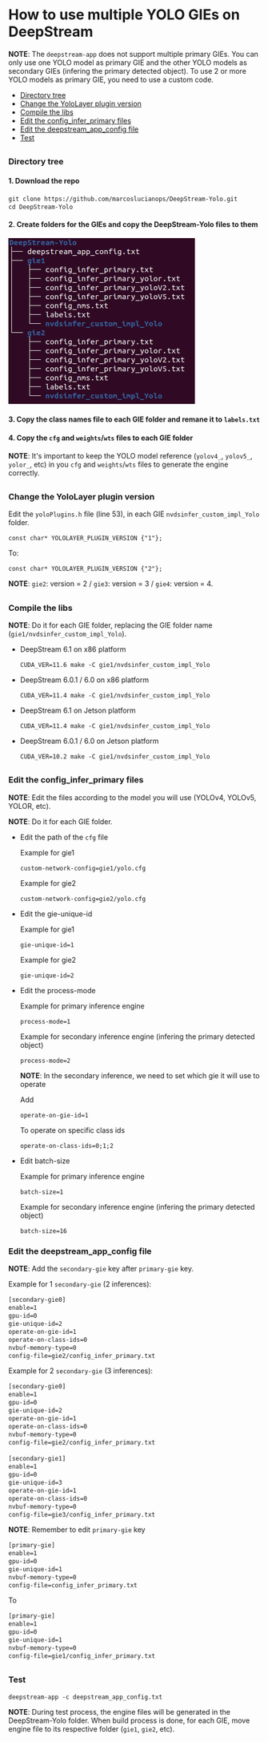 # How to use multiple YOLO GIEs on DeepStream

**NOTE**: The `deepstream-app` does not support multiple primary GIEs. You can only use one YOLO model as primary GIE and the other YOLO models as secondary GIEs (infering the primary detected object). To use 2 or more YOLO models as primary GIE, you need to use a custom code.

* [Directory tree](#directory-tree)
* [Change the YoloLayer plugin version](#change-the-yololayer-plugin-version)
* [Compile the libs](#compile-the-libs)
* [Edit the config_infer_primary files](#edit-the-config_infer_primary-files)
* [Edit the deepstream_app_config file](#edit-the-deepstream_app_config-file)
* [Test](#test)

##

### Directory tree

#### 1. Download the repo

```
git clone https://github.com/marcoslucianops/DeepStream-Yolo.git
cd DeepStream-Yolo
```

#### 2. Create folders for the GIEs and copy the DeepStream-Yolo files to them

![image](multipleGIEs_tree.png)

#### 3. Copy the class names file to each GIE folder and remane it to `labels.txt`

#### 4. Copy the `cfg` and `weights`/`wts` files to each GIE folder

**NOTE**: It's important to keep the YOLO model reference (`yolov4_`, `yolov5_`, `yolor_`, etc) in you `cfg` and `weights`/`wts` files to generate the engine correctly.

##

### Change the YoloLayer plugin version

Edit the `yoloPlugins.h` file (line 53), in each GIE `nvdsinfer_custom_impl_Yolo` folder.

```
const char* YOLOLAYER_PLUGIN_VERSION {"1"};
```
To:
```
const char* YOLOLAYER_PLUGIN_VERSION {"2"};
```

**NOTE**: `gie2`: version = 2 / `gie3`: version = 3 / `gie4`: version = 4.

##

### Compile the libs

**NOTE**: Do it for each GIE folder, replacing the GIE folder name (`gie1/nvdsinfer_custom_impl_Yolo`).

* DeepStream 6.1 on x86 platform

  ```
  CUDA_VER=11.6 make -C gie1/nvdsinfer_custom_impl_Yolo
  ```

* DeepStream 6.0.1 / 6.0 on x86 platform

  ```
  CUDA_VER=11.4 make -C gie1/nvdsinfer_custom_impl_Yolo
  ```

* DeepStream 6.1 on Jetson platform

  ```
  CUDA_VER=11.4 make -C gie1/nvdsinfer_custom_impl_Yolo
  ```

* DeepStream 6.0.1 / 6.0 on Jetson platform

  ```
  CUDA_VER=10.2 make -C gie1/nvdsinfer_custom_impl_Yolo
  ```

##

### Edit the config_infer_primary files

**NOTE**: Edit the files according to the model you will use (YOLOv4, YOLOv5, YOLOR, etc).

**NOTE**: Do it for each GIE folder.

* Edit the path of the `cfg` file

  Example for gie1

  ```
  custom-network-config=gie1/yolo.cfg
   ```

  Example for gie2

  ```
  custom-network-config=gie2/yolo.cfg
  ```

* Edit the gie-unique-id

  Example for gie1

  ```
  gie-unique-id=1
  ```

  Example for gie2

  ```
  gie-unique-id=2
  ```

* Edit the process-mode

  Example for primary inference engine

  ```
  process-mode=1
  ```

  Example for secondary inference engine (infering the primary detected object)

  ```
  process-mode=2
  ```

  **NOTE**: In the secondary inference, we need to set which gie it will use to operate

  Add
  ```
  operate-on-gie-id=1
  ```

  To operate on specific class ids

  ```
  operate-on-class-ids=0;1;2
  ```

* Edit batch-size

  Example for primary inference engine

  ```
  batch-size=1
  ```

  Example for secondary inference engine (infering the primary detected object)

  ```
  batch-size=16
  ```

### Edit the deepstream_app_config file

**NOTE**: Add the `secondary-gie` key after `primary-gie` key.

Example for 1 `secondary-gie` (2 inferences):

```
[secondary-gie0]
enable=1
gpu-id=0
gie-unique-id=2
operate-on-gie-id=1
operate-on-class-ids=0
nvbuf-memory-type=0
config-file=gie2/config_infer_primary.txt
```

Example for 2 `secondary-gie` (3 inferences):
```
[secondary-gie0]
enable=1
gpu-id=0
gie-unique-id=2
operate-on-gie-id=1
operate-on-class-ids=0
nvbuf-memory-type=0
config-file=gie2/config_infer_primary.txt

[secondary-gie1]
enable=1
gpu-id=0
gie-unique-id=3
operate-on-gie-id=1
operate-on-class-ids=0
nvbuf-memory-type=0
config-file=gie3/config_infer_primary.txt
```

**NOTE**: Remember to edit `primary-gie` key

```
[primary-gie]
enable=1
gpu-id=0
gie-unique-id=1
nvbuf-memory-type=0
config-file=config_infer_primary.txt
```

To
```
[primary-gie]
enable=1
gpu-id=0
gie-unique-id=1
nvbuf-memory-type=0
config-file=gie1/config_infer_primary.txt
```

##

### Test

```
deepstream-app -c deepstream_app_config.txt
```

**NOTE**: During test process, the engine files will be generated in the DeepStream-Yolo folder. When build process is done, for each GIE, move engine file to its respective folder (`gie1`, `gie2`, etc).
